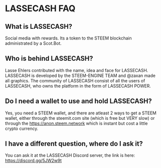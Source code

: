 <span id="disable_router_nav_history_direction_check"></span>
# LASSECASH FAQ


## <span id="What_is_lassecash">What is LASSECASH?</span>
Social media with rewards. Its a token to the STEEM blockchain administrated by a Scot.Bot.



## <span id="Who_is_behind_lassecash">Who is behind LASSECASH?</span>
Lasse Ehlers contributed with the name, idea and face for LASSECASH. LASSECASH is developed by the STEEM-ENGINE TEAM and @zaxan made all graphics. The community of LASSECASH consist of all the users of LASSECASH, who owns the platform in the form of LASSECASH POWER.



## <span id="Do_I_need_wallet">Do I need a wallet to use and hold LASSECASH?</span>

Yes, you need a STEEM wallet, and there are atleast 2 ways to get a STEEM wallet, either through the steemit.com site (which is free but VERY slow) or through the https://anon.steem.network which is instant but cost a little crypto currency.


## <span id="Do_you_have_discord">I have a different question, where do I ask it? </span>

You can ask it at the LASSECASH Discord server, the link is here: https://discord.gg/5JW2w9t



